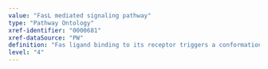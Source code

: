 ```yaml
---
value: "FasL mediated signaling pathway"
type: "Pathway Ontology"
xref-identifier: "0000681"
xref-dataSource: "PW"
definition: "Fas ligand binding to its receptor triggers a conformational change that allows the receptor to assemble a signaling complex known as DISC, followed by recruitment of pro-caspase-8 and activation of caspase-3 and -7. It is believed that Fas mediated signaling to elicit apoptosis follows two routes."
level: "4"
---
```

